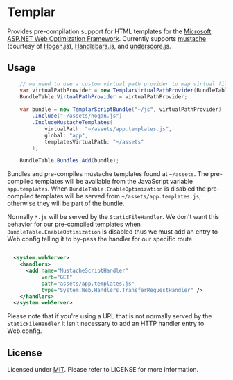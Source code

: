 # Templar

Provides pre-compilation support for HTML templates for the [Microsoft ASP.NET Web Optimization Framework](https://www.nuget.org/packages/Microsoft.AspNet.Web.Optimization/). Currently supports [mustache](http://mustache.github.io/) (courtesy of [Hogan.js](http://twitter.github.io/hogan.js/)), [Handlebars.js](http://handlebarsjs.com/), and [underscore.js](http://underscorejs.org/#template).

## Usage

``` csharp
    // we need to use a custom virtual path provider to map virtual files.
	var virtualPathProvider = new TemplarVirtualPathProvider(BundleTable.VirtualPathProvider);
    BundleTable.VirtualPathProvider = virtualPathProvider;
	
	var bundle = new TemplarScriptBundle("~/js", virtualPathProvider)
		.Include("~/assets/hogan.js")
		.IncludeMustacheTemplates(
			virtualPath: "~/assets/app.templates.js", 
			global: "app", 
			templatesVirtualPath: "~/assets"
		);

	BundleTable.Bundles.Add(bundle);
```

Bundles and pre-compiles mustache templates found at `~/assets`. The pre-compiled templates will be available from the JavaScript variable `app.templates`. When `BundleTable.EnableOptimization` is disabled the pre-compiled templates will be served from `~/assets/app.templates.js`; otherwise they will be part of the bundle.

Normally `*.js` will be served by the `StaticFileHandler`. We don't want this behavior for our pre-compiled templates when `BundleTable.EnableOptimization` is disabled thus we must add an entry to Web.config telling it to by-pass the handler for our specific route.

``` xml

  <system.webServer>
    <handlers>
      <add name="MustacheScriptHandler"
		   verb="GET"
		   path="assets/app.templates.js"
		   type="System.Web.Handlers.TransferRequestHandler" />
	</handlers>
  </system.webServer>
```

Please note that if you're using a URL that is not normally served by the `StaticFileHandler` it isn't necessary to add an HTTP handler entry to Web.config.

## License

Licensed under [MIT](http://opensource.org/licenses/mit-license.php). Please refer to LICENSE for more information.
